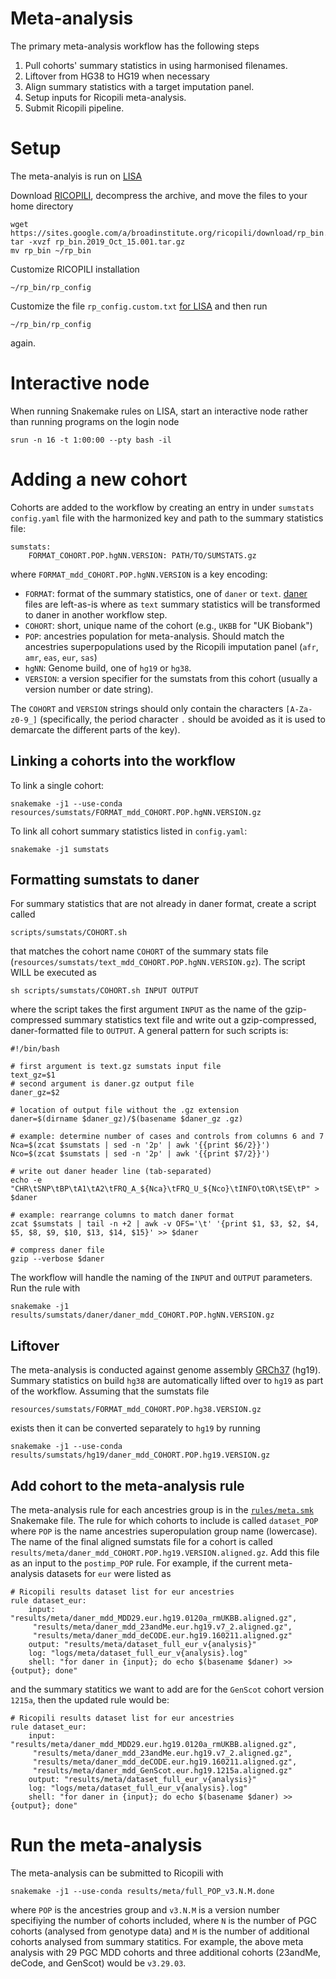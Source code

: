 # Meta-analysis

The primary meta-analysis workflow has the following steps

1. Pull cohorts' summary statistics in using harmonised filenames.
2. Liftover from HG38 to HG19 when necessary
3. Align summary statistics with a target imputation panel.
4. Setup inputs for Ricopili meta-analysis.
5. Submit Ricopili pipeline.

# Setup

The meta-analyis is run on [LISA](https://geneticcluster.org)

Download [RICOPILI](https://sites.google.com/a/broadinstitute.org/ricopili/), decompress the archive, and move the files to your home directory

```
wget https://sites.google.com/a/broadinstitute.org/ricopili/download/rp_bin.2019_Oct_15.001.tar.gz
tar -xvzf rp_bin.2019_Oct_15.001.tar.gz
mv rp_bin ~/rp_bin
```

Customize RICOPILI installation

```
~/rp_bin/rp_config
```

Customize the file `rp_config.custom.txt` [for LISA](https://docs.google.com/spreadsheets/d/1LhNYIXhFi7yXBC17UkjI1KMzHhKYz0j2hwnJECBGZk4/edit#gid=255132922) and then run 

```
~/rp_bin/rp_config
```

again.

# Interactive node

When running Snakemake rules on LISA, start an interactive node rather than running programs on the login node

```
srun -n 16 -t 1:00:00 --pty bash -il
```

# Adding a new cohort

Cohorts are added to the workflow by creating an entry in under `sumstats` `config.yaml` file with the harmonized key and path to the summary statistics file:

```
sumstats:
	FORMAT_COHORT.POP.hgNN.VERSION: PATH/TO/SUMSTATS.gz
```

where `FORMAT_mdd_COHORT.POP.hgNN.VERSION` is a key encoding:

- `FORMAT`: format of the summary statistics, one of `daner` or `text`. [daner](https://docs.google.com/document/d/1TWIhr8-qpCXB13WCXcU1_HDio8lC_MeWoAg2jlggrtU/edit) files are left-as-is where as `text` summary statistics will be transformed to daner in another workflow step.
- `COHORT`: short, unique name of the cohort (e.g., `UKBB` for "UK Biobank")
- `POP`: ancestries population for meta-analysis. Should match the ancestries superpopulations used by the Ricopili imputation panel (`afr`, `amr`, `eas`, `eur`, `sas`)
- `hgNN`: Genome build, one of `hg19` or `hg38`.
- `VERSION`: a version specifier for the sumstats from this cohort (usually a version number or date string).

The `COHORT` and `VERSION` strings should only contain the characters `[A-Za-z0-9_]` (specifically, the period character `.` should be avoided as it is used to demarcate the different parts of the key).

## Linking a cohorts into the workflow

To link a single cohort: 

```
snakemake -j1 --use-conda resources/sumstats/FORMAT_mdd_COHORT.POP.hgNN.VERSION.gz
```

To link all cohort summary statistics listed in `config.yaml`:

```
snakemake -j1 sumstats
```

## Formatting sumstats to daner

For summary statistics that are not already in daner format, create a script called

```
scripts/sumstats/COHORT.sh
```

that matches the cohort name `COHORT` of the summary stats file (`resources/sumstats/text_mdd_COHORT.POP.hgNN.VERSION.gz`). The script WILL be executed as

```
sh scripts/sumstats/COHORT.sh INPUT OUTPUT
```

where the script takes the first argument `INPUT` as the name of the gzip-compressed summary statistics text file and write out a gzip-compressed, daner-formatted file to `OUTPUT`. A general pattern for such scripts is:

```
#!/bin/bash

# first argument is text.gz sumstats input file
text_gz=$1
# second argument is daner.gz output file
daner_gz=$2

# location of output file without the .gz extension
daner=$(dirname $daner_gz)/$(basename $daner_gz .gz)

# example: determine number of cases and controls from columns 6 and 7
Nca=$(zcat $sumstats | sed -n '2p' | awk '{{print $6/2}}')
Nco=$(zcat $sumstats | sed -n '2p' | awk '{{print $7/2}}')

# write out daner header line (tab-separated)
echo -e "CHR\tSNP\tBP\tA1\tA2\tFRQ_A_${Nca}\tFRQ_U_${Nco}\tINFO\tOR\tSE\tP" > $daner

# example: rearrange columns to match daner format
zcat $sumstats | tail -n +2 | awk -v OFS='\t' '{print $1, $3, $2, $4, $5, $8, $9, $10, $13, $14, $15}' >> $daner

# compress daner file
gzip --verbose $daner
```

The workflow will handle the naming of the `INPUT` and `OUTPUT` parameters. Run the rule with

```
snakemake -j1 results/sumstats/daner/daner_mdd_COHORT.POP.hgNN.VERSION.gz
```

## Liftover

The meta-analysis is conducted against genome assembly [GRCh37](https://www.ncbi.nlm.nih.gov/assembly/GCF_000001405.13/) (hg19). Summary statistics on build `hg38` are automatically lifted over to `hg19` as part of the workflow. Assuming that the sumstats file

```
resources/sumstats/FORMAT_mdd_COHORT.POP.hg38.VERSION.gz
```

exists then it can be converted separately to `hg19` by running

```
snakemake -j1 --use-conda results/sumstats/hg19/daner_mdd_COHORT.POP.hg19.VERSION.gz
```

## Add cohort to the meta-analysis rule

The meta-analysis rule for each ancestries group is in the [`rules/meta.smk`](../rules/meta.smk) Snakemake file. The rule for which cohorts to include is called `dataset_POP` where `POP` is the name ancestries superopulation group name (lowercase). The name of the final aligned sumstats file for a cohort is called `results/meta/daner_mdd_COHORT.POP.hg19.VERSION.aligned.gz`. Add this file as an input to the `postimp_POP` rule. For example, if the current meta-analysis datasets for `eur` were listed as 

```
# Ricopili results dataset list for eur ancestries
rule dataset_eur:
	input: "results/meta/daner_mdd_MDD29.eur.hg19.0120a_rmUKBB.aligned.gz",
	 "results/meta/daner_mdd_23andMe.eur.hg19.v7_2.aligned.gz",
	 "results/meta/daner_mdd_deCODE.eur.hg19.160211.aligned.gz"
	output: "results/meta/dataset_full_eur_v{analysis}"
	log: "logs/meta/dataset_full_eur_v{analysis}.log"
	shell: "for daner in {input}; do echo $(basename $daner) >> {output}; done"
```

and the summary statitics we want to add are for the `GenScot` cohort version `1215a`, then the updated rule would be:

```
# Ricopili results dataset list for eur ancestries
rule dataset_eur:
	input: "results/meta/daner_mdd_MDD29.eur.hg19.0120a_rmUKBB.aligned.gz",
	 "results/meta/daner_mdd_23andMe.eur.hg19.v7_2.aligned.gz",
	 "results/meta/daner_mdd_deCODE.eur.hg19.160211.aligned.gz",
	 "results/meta/daner_mdd_GenScot.eur.hg19.1215a.aligned.gz"
	output: "results/meta/dataset_full_eur_v{analysis}"
	log: "logs/meta/dataset_full_eur_v{analysis}.log"
	shell: "for daner in {input}; do echo $(basename $daner) >> {output}; done"
```

# Run the meta-analysis

The meta-analysis can be submitted to Ricopili with

```
snakemake -j1 --use-conda results/meta/full_POP_v3.N.M.done 
```

where `POP` is the ancestries group and `v3.N.M` is a version number specifiying the number of cohorts included, where `N` is the number of PGC cohorts (analysed from genotype data) and `M` is the number of additional cohorts analysed from summary statitics. For example, the above meta analysis with 29 PGC MDD cohorts and three additional cohorts (23andMe, deCode, and GenScot) would be `v3.29.03`.
